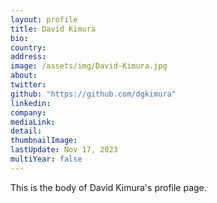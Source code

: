 ```yaml
---
layout: profile
title: David Kimura
bio: 
country: 
address: 
image: /assets/img/David-Kimura.jpg
about:
twitter:
github: "https://github.com/dgkimura"
linkedin:
company: 
mediaLink: 
detail: 
thumbnailImage:
lastUpdate: Nov 17, 2023
multiYear: false
---
```


This is the body of David Kimura's profile page.
